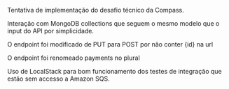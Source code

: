 Tentativa de implementação do desafio técnico da Compass.

Interação com MongoDB collections que seguem o mesmo modelo que o input do API por simplicidade.

O endpoint foi modificado de PUT para POST por não conter {id} na url

O endpoint foi renomeado payments no plural

Uso de LocalStack para bom funcionamento dos testes de integração que estão sem accesso a Amazon SQS.